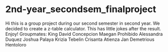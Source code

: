 # 2nd-year_secondsem_finalproject
Hi this is a group project during our second semester in second year. We decided to create a z-table calculator. This has little jokes after the result. Enjoy!
Groupmates:
King David Concepcion
Maegan Prohibido
Alessandra Duquez
Joshua Palaya
Krizia Tebelin
Crisanta Atienza
Jan Demetrious Hentoloro
